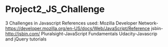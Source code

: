 Project2_JS_Challenge
=====================
3 Challenges in Javascript
References used:
Mozilla Developer Network-https://developer.mozilla.org/en-US/docs/Web/JavaScript/Reference
jsbin-http://jsbin.com/
Pluralsight-JavaScript Fundamentals
Udacity-Javascrip and jQuery tutorials
